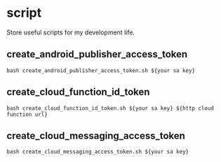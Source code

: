 # script
Store useful scripts for my development life.

## create_android_publisher_access_token
```
bash create_android_publisher_access_token.sh ${your sa key}
```
## create_cloud_function_id_token
```
bash create_cloud_function_id_token.sh ${your sa key} ${http cloud function url}
```
## create_cloud_messaging_access_token
```
bash create_cloud_messaging_access_token.sh ${your sa key}
```
